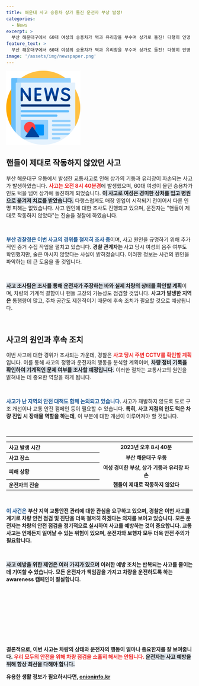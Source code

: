 ```yaml
---
title: 해운대 사고 승용차 상가 돌진 운전자 부상 발생!
categories:
  - News
excerpt: >
  부산 해운대구에서 60대 여성의 승용차가 벽과 유리창을 부수며 상가로 돌진! 다행히 인명 피해는 없지만, 원인 조사를 위한 경찰의 심층 분석이 시작됐다. 과연 핸들 고장일까?
feature_text: >
  부산 해운대구에서 60대 여성의 승용차가 벽과 유리창을 부수며 상가로 돌진! 다행히 인명 피해는 없지만, 원인 조사를 위한 경찰의 심층 분석이 시작됐다. 과연 핸들 고장일까?
image: '/assets/img/newspaper.png'
---
```


<p><img src="/assets/img/newspaper.png" alt="kimp 속보" /></p>

<h2 data-ke-size="size26">핸들이 제대로 작동하지 않았던 사고</h2>

<p data-ke-size="size16">부산 해운대구 우동에서 발생한 교통사고로 인해 상가의 기둥과 유리창이 파손되는 사고가 발생하였습니다. <b><span style="color: #ee2323;">사고는 오전 8시 40분경</span></b>에 발생했으며, 60대 여성이 몰던 승용차가 인도 턱을 넘어 상가에 돌진하게 되었습니다. <b><span style="background-color: #21538527;">이 사고로 여성은 경미한 상처를 입고 병원으로 옮겨져 치료를 받았습니다.</span></b> 다행스럽게도 매장 영업이 시작되기 전이어서 다른 인명 피해는 없었습니다. 사고 원인에 대한 조사도 진행되고 있으며, 운전자는 "핸들이 제대로 작동하지 않았다"는 진술을 경찰에 하였습니다.</p>

<p data-ke-size="size16">&nbsp;</p>

<p><b><span style="color: #1a5490;">부산 경찰청은 이번 사고의 경위를 철저히 조사 중</span></b>이며, 사고 원인을 규명하기 위해 추가적인 증거 수집 작업을 펼치고 있습니다. <b>경찰 관계자는 </b>사고 당시 여성의 음주 여부도 확인했지만, 술은 마시지 않았다는 사실이 밝혀졌습니다. 이러한 정보는 사건의 원인을 파악하는 데 큰 도움을 줄 것입니다.</p>

<p data-ke-size="size16">&nbsp;</p>

<p><b><span style="background-color: #21538527;">사고 조사팀은 조사를 통해 운전자가 주장하는 바와 실제 차량의 상태를 확인할 계획</span></b>이며, 차량의 기계적 결함이나 핸들 고장의 가능성도 점검할 것입니다. <b>사고가 발생한 지역은</b> 통행량이 많고, 주차 공간도 제한적이기 때문에 후속 조치가 필요할 것으로 예상됩니다.</p>

<p data-ke-size="size16">&nbsp;</p>

<h2 data-ke-size="size26">사고의 원인과 후속 조치</h2>

<p data-ke-size="size16">이번 사고에 대한 경위가 조사되는 가운데, 경찰은 <b><span style="color: #ee2323;">사고 당시 주변 CCTV를 확인할 계획</span></b>입니다. 이를 통해 사고의 정황과 운전자의 행동을 분석할 계획이며, <b><span style="background-color: #21538527;">차량 정비 기록을 확인하여 기계적인 문제 여부를 조사할 예정입니다.</span></b> 이러한 절차는 교통사고의 원인을 밝혀내는 데 중요한 역할을 하게 됩니다.</p>

<p data-ke-size="size16">&nbsp;</p>

<p><b><span style="color: #1a5490;">사고가 난 지역의 안전 대책도 함께 논의되고 있습니다</span></b>. 사고가 재발하지 않도록 도로 구조 개선이나 교통 안전 캠페인 등이 필요할 수 있습니다. <b>특히, 사고 지점의 인도 턱은 차량 진입 시 장애물 역할을 하는데,</b> 이 부분에 대한 개선이 이루어져야 할 것입니다.</p>

<p data-ke-size="size16">&nbsp;</p>

<hr>

<table style="width: 100%; border-collapse: collapse;">
  <tr>
    <th style="text-align: left; width: 50%;"><b>사고 발생 시간</b></th>
    <td style="text-align: center; height: 17px;"><b>2023년 오후 8시 40분</b></td>
  </tr>
  <tr>
    <th style="text-align: left; width: 50%;"><b>사고 장소</b></th>
    <td style="text-align: center; height: 17px;"><b>부산 해운대구 우동</b></td>
  </tr>
  <tr>
    <th style="text-align: left; width: 50%;"><b>피해 상황</b></th>
    <td style="text-align: center; height: 17px;"><b>여성 경미한 부상, 상가 기둥과 유리창 파손</b></td>
  </tr>
  <tr>
    <th style="text-align: left; width: 50%;"><b>운전자의 진술</b></th>
    <td style="text-align: center; height: 17px;"><b>핸들이 제대로 작동하지 않았다</b></td>
  </tr>
</table>

<p data-ke-size="size16">&nbsp;</p>

<p><b><span style="color: #1a5490;">이 사건은</span></b> <b>부산 지역 교통안전 관리에 대한 관심을 요구하고 있으며, 경찰은 이번 사고를 계기로 차량 안전 점검 및 진단을 더욱 철저히 하겠다는 의지를 보이고 있습니다. <b>모든 운전자는 차량의 안전 점검을 정기적으로 실시하여 사고를 예방하는 것이 중요합니다.</b> 교통사고는 언제든지 일어날 수 있는 위험이 있으며, 운전자와 보행자 모두 더욱 안전 주의가 필요합니다.</p></p>

<p data-ke-size="size16">&nbsp;</p>

<p><b><span style="background-color: #21538527;">사고 예방을 위한 제언은 여러 가지가 있으며</span></b> 이러한 예방 조치는 반복되는 사고를 줄이는 데 기여할 수 있습니다. <b>모든 운전자가 책임감을 가지고 차량을 운전하도록 하는 awareness 캠페인이 절실합니다.</b> </p>

<p data-ke-size="size16">&nbsp;</p>

<p data-ke-size="size16">&nbsp;</p>

<p data-ke-size="size16">&nbsp;</p>

<p data-ke-size="size16">&nbsp;</p>

<p data-ke-size="size16">&nbsp;</p>

<p><b>결론적으로, 이번 사고는 차량의 상태와 운전자의 행동이 얼마나 중요한지를 잘 보여줍니다.</b> <b><span style="color: #ee2323;">우리 모두의 안전을 위해 차량 점검을 소홀히 해서는 안됩니다.</span></b> <b><span style="background-color: #21538527;">운전자는 사고 예방을 위해 항상 최선을 다해야 합니다.</span></b> </p>
유용한 생활 정보가 필요하시다면, <a href="https://onioninfo.kr" rel="dofollow">onioninfo.kr</a>


